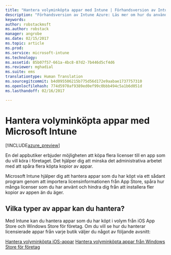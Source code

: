 ```yaml
---
title: "Hantera volyminköpta appar med Intune | Förhandsversion av Intune Azure | Microsoft Docs"
description: "Förhandsversion av Intune Azure: Läs mer om hur du använder Intune för att hantera och övervaka din användning av volyminköpta appar från butiker."
keywords: 
author: robstackmsft
ms.author: robstack
manager: angrobe
ms.date: 02/15/2017
ms.topic: article
ms.prod: 
ms.service: microsoft-intune
ms.technology: 
ms.assetid: 85b07f57-661a-4bc8-87d2-7b446d5cf4d6
ms.reviewer: mghadial
ms.suite: ems
translationtype: Human Translation
ms.sourcegitcommit: b4d095506215b775d56d172e9aabae1737757310
ms.openlocfilehash: 774d5970af9389ed0ef99c0bbb494c5a1b6d051d
ms.lasthandoff: 02/16/2017

---
```


# <a name="manage-volume-purchased-apps-with-micrsoft-intune"></a>Hantera volyminköpta appar med Microsoft Intune

[!INCLUDE[azure_preview](../includes/azure_preview.md)]

En del appbutiker erbjuder möjligheten att köpa flera licenser till en app som du vill köra i företaget. Det hjälper dig att minska det administrativa arbetet med att spåra flera köpta kopior av appar.

Microsoft Intune hjälper dig att hantera appar som du har köpt via ett sådant program genom att importera licensinformationen från App Store, spåra hur många licenser som du har använt och hindra dig från att installera fler kopior av appen än du äger.

## <a name="which-types-of-apps-can-you-manage"></a>Vilka typer av appar kan du hantera?

Med Intune kan du hantera appar som du har köpt i volym från iOS App Store och Windows Store för företag. Om du vill se hur du hanterar licensierade appar från varje butik väljer du något av följande avsnitt:

[Hantera volyminköpta iOS-appar](ios-vpp-apps.md)
[Hantera volyminköpta appar från Windows Store för företag](wsfb-apps.md)

